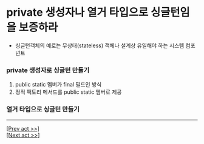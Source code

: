 # private 생성자나 열거 타입으로 싱글턴임을 보증하라
- 싱글턴객체의 예로는 무상태(stateless) 객체나 설계상 유일해야 하는 시스템 컴포넌트
### private 생성자로 싱글턴 만들기
1. public static 멤버가 final 필드인 방식
2. 정적 팩토리 메서드를 public static 멤버로 제공
### 열거 타입으로 싱글턴 만들기
---
[[Prev act >>]](../act2/README.md)  
[[Next act >>]](../act4/README.md)